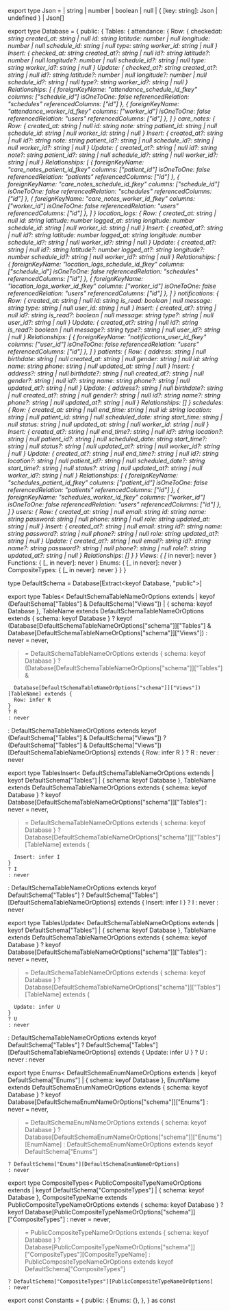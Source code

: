 export type Json =
| string
| number
| boolean
| null
| { [key: string]: Json | undefined }
| Json[]

export type Database = {
public: {
Tables: {
attendance: {
Row: {
checked*at: string
created_at: string | null
id: string
latitude: number | null
longitude: number | null
schedule_id: string | null
type: string
worker_id: string | null
}
Insert: {
checked_at: string
created_at?: string | null
id?: string
latitude?: number | null
longitude?: number | null
schedule_id?: string | null
type: string
worker_id?: string | null
}
Update: {
checked_at?: string
created_at?: string | null
id?: string
latitude?: number | null
longitude?: number | null
schedule_id?: string | null
type?: string
worker_id?: string | null
}
Relationships: [
{
foreignKeyName: "attendance_schedule_id_fkey"
columns: ["schedule_id"]
isOneToOne: false
referencedRelation: "schedules"
referencedColumns: ["id"]
},
{
foreignKeyName: "attendance_worker_id_fkey"
columns: ["worker_id"]
isOneToOne: false
referencedRelation: "users"
referencedColumns: ["id"]
},
]
}
care_notes: {
Row: {
created_at: string | null
id: string
note: string
patient_id: string | null
schedule_id: string | null
worker_id: string | null
}
Insert: {
created_at?: string | null
id?: string
note: string
patient_id?: string | null
schedule_id?: string | null
worker_id?: string | null
}
Update: {
created_at?: string | null
id?: string
note?: string
patient_id?: string | null
schedule_id?: string | null
worker_id?: string | null
}
Relationships: [
{
foreignKeyName: "care_notes_patient_id_fkey"
columns: ["patient_id"]
isOneToOne: false
referencedRelation: "patients"
referencedColumns: ["id"]
},
{
foreignKeyName: "care_notes_schedule_id_fkey"
columns: ["schedule_id"]
isOneToOne: false
referencedRelation: "schedules"
referencedColumns: ["id"]
},
{
foreignKeyName: "care_notes_worker_id_fkey"
columns: ["worker_id"]
isOneToOne: false
referencedRelation: "users"
referencedColumns: ["id"]
},
]
}
location_logs: {
Row: {
created_at: string | null
id: string
latitude: number
logged_at: string
longitude: number
schedule_id: string | null
worker_id: string | null
}
Insert: {
created_at?: string | null
id?: string
latitude: number
logged_at: string
longitude: number
schedule_id?: string | null
worker_id?: string | null
}
Update: {
created_at?: string | null
id?: string
latitude?: number
logged_at?: string
longitude?: number
schedule_id?: string | null
worker_id?: string | null
}
Relationships: [
{
foreignKeyName: "location_logs_schedule_id_fkey"
columns: ["schedule_id"]
isOneToOne: false
referencedRelation: "schedules"
referencedColumns: ["id"]
},
{
foreignKeyName: "location_logs_worker_id_fkey"
columns: ["worker_id"]
isOneToOne: false
referencedRelation: "users"
referencedColumns: ["id"]
},
]
}
notifications: {
Row: {
created_at: string | null
id: string
is_read: boolean | null
message: string
type: string | null
user_id: string | null
}
Insert: {
created_at?: string | null
id?: string
is_read?: boolean | null
message: string
type?: string | null
user_id?: string | null
}
Update: {
created_at?: string | null
id?: string
is_read?: boolean | null
message?: string
type?: string | null
user_id?: string | null
}
Relationships: [
{
foreignKeyName: "notifications_user_id_fkey"
columns: ["user_id"]
isOneToOne: false
referencedRelation: "users"
referencedColumns: ["id"]
},
]
}
patients: {
Row: {
address: string | null
birthdate: string | null
created_at: string | null
gender: string | null
id: string
name: string
phone: string | null
updated_at: string | null
}
Insert: {
address?: string | null
birthdate?: string | null
created_at?: string | null
gender?: string | null
id?: string
name: string
phone?: string | null
updated_at?: string | null
}
Update: {
address?: string | null
birthdate?: string | null
created_at?: string | null
gender?: string | null
id?: string
name?: string
phone?: string | null
updated_at?: string | null
}
Relationships: []
}
schedules: {
Row: {
created_at: string | null
end_time: string | null
id: string
location: string | null
patient_id: string | null
scheduled_date: string
start_time: string | null
status: string | null
updated_at: string | null
worker_id: string | null
}
Insert: {
created_at?: string | null
end_time?: string | null
id?: string
location?: string | null
patient_id?: string | null
scheduled_date: string
start_time?: string | null
status?: string | null
updated_at?: string | null
worker_id?: string | null
}
Update: {
created_at?: string | null
end_time?: string | null
id?: string
location?: string | null
patient_id?: string | null
scheduled_date?: string
start_time?: string | null
status?: string | null
updated_at?: string | null
worker_id?: string | null
}
Relationships: [
{
foreignKeyName: "schedules_patient_id_fkey"
columns: ["patient_id"]
isOneToOne: false
referencedRelation: "patients"
referencedColumns: ["id"]
},
{
foreignKeyName: "schedules_worker_id_fkey"
columns: ["worker_id"]
isOneToOne: false
referencedRelation: "users"
referencedColumns: ["id"]
},
]
}
users: {
Row: {
created_at: string | null
email: string
id: string
name: string
password: string | null
phone: string | null
role: string
updated_at: string | null
}
Insert: {
created_at?: string | null
email: string
id?: string
name: string
password?: string | null
phone?: string | null
role: string
updated_at?: string | null
}
Update: {
created_at?: string | null
email?: string
id?: string
name?: string
password?: string | null
phone?: string | null
role?: string
updated_at?: string | null
}
Relationships: []
}
}
Views: {
[* in never]: never
}
Functions: {
[_ in never]: never
}
Enums: {
[_ in never]: never
}
CompositeTypes: {
[_ in never]: never
}
}
}

type DefaultSchema = Database[Extract<keyof Database, "public">]

export type Tables<
DefaultSchemaTableNameOrOptions extends
| keyof (DefaultSchema["Tables"] & DefaultSchema["Views"])
| { schema: keyof Database },
TableName extends DefaultSchemaTableNameOrOptions extends {
schema: keyof Database
}
? keyof (Database[DefaultSchemaTableNameOrOptions["schema"]]["Tables"] &
Database[DefaultSchemaTableNameOrOptions["schema"]]["Views"])
: never = never,

> = DefaultSchemaTableNameOrOptions extends { schema: keyof Database }
> ? (Database[DefaultSchemaTableNameOrOptions["schema"]]["Tables"] &

      Database[DefaultSchemaTableNameOrOptions["schema"]]["Views"])[TableName] extends {
      Row: infer R
    }
    ? R
    : never

: DefaultSchemaTableNameOrOptions extends keyof (DefaultSchema["Tables"] &
DefaultSchema["Views"])
? (DefaultSchema["Tables"] &
DefaultSchema["Views"])[DefaultSchemaTableNameOrOptions] extends {
Row: infer R
}
? R
: never
: never

export type TablesInsert<
DefaultSchemaTableNameOrOptions extends
| keyof DefaultSchema["Tables"]
| { schema: keyof Database },
TableName extends DefaultSchemaTableNameOrOptions extends {
schema: keyof Database
}
? keyof Database[DefaultSchemaTableNameOrOptions["schema"]]["Tables"]
: never = never,

> = DefaultSchemaTableNameOrOptions extends { schema: keyof Database }
> ? Database[DefaultSchemaTableNameOrOptions["schema"]]["Tables"][TableName] extends {

      Insert: infer I
    }
    ? I
    : never

: DefaultSchemaTableNameOrOptions extends keyof DefaultSchema["Tables"]
? DefaultSchema["Tables"][DefaultSchemaTableNameOrOptions] extends {
Insert: infer I
}
? I
: never
: never

export type TablesUpdate<
DefaultSchemaTableNameOrOptions extends
| keyof DefaultSchema["Tables"]
| { schema: keyof Database },
TableName extends DefaultSchemaTableNameOrOptions extends {
schema: keyof Database
}
? keyof Database[DefaultSchemaTableNameOrOptions["schema"]]["Tables"]
: never = never,

> = DefaultSchemaTableNameOrOptions extends { schema: keyof Database }
> ? Database[DefaultSchemaTableNameOrOptions["schema"]]["Tables"][TableName] extends {

      Update: infer U
    }
    ? U
    : never

: DefaultSchemaTableNameOrOptions extends keyof DefaultSchema["Tables"]
? DefaultSchema["Tables"][DefaultSchemaTableNameOrOptions] extends {
Update: infer U
}
? U
: never
: never

export type Enums<
DefaultSchemaEnumNameOrOptions extends
| keyof DefaultSchema["Enums"]
| { schema: keyof Database },
EnumName extends DefaultSchemaEnumNameOrOptions extends {
schema: keyof Database
}
? keyof Database[DefaultSchemaEnumNameOrOptions["schema"]]["Enums"]
: never = never,

> = DefaultSchemaEnumNameOrOptions extends { schema: keyof Database }
> ? Database[DefaultSchemaEnumNameOrOptions["schema"]]["Enums"][EnumName]
> : DefaultSchemaEnumNameOrOptions extends keyof DefaultSchema["Enums"]

    ? DefaultSchema["Enums"][DefaultSchemaEnumNameOrOptions]
    : never

export type CompositeTypes<
PublicCompositeTypeNameOrOptions extends
| keyof DefaultSchema["CompositeTypes"]
| { schema: keyof Database },
CompositeTypeName extends PublicCompositeTypeNameOrOptions extends {
schema: keyof Database
}
? keyof Database[PublicCompositeTypeNameOrOptions["schema"]]["CompositeTypes"]
: never = never,

> = PublicCompositeTypeNameOrOptions extends { schema: keyof Database }
> ? Database[PublicCompositeTypeNameOrOptions["schema"]]["CompositeTypes"][CompositeTypeName]
> : PublicCompositeTypeNameOrOptions extends keyof DefaultSchema["CompositeTypes"]

    ? DefaultSchema["CompositeTypes"][PublicCompositeTypeNameOrOptions]
    : never

export const Constants = {
public: {
Enums: {},
},
} as const
